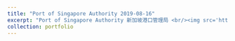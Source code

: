 ```yaml
---
title: "Port of Singapore Authority 2019-08-16"
excerpt: "Port of Singapore Authority 新加坡港口管理局 <br/><img src='https://drive.google.com/uc?id=1We1e4cPcsQYY--dlGF8kxvscJIzhkMVA&export=download'>"
collection: portfolio
---
```


 
